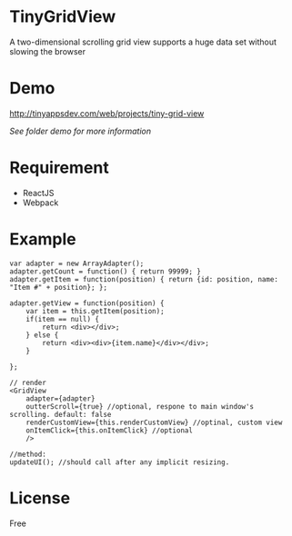 # TinyGridView
A two-dimensional scrolling grid view supports a huge data set without slowing the browser

# Demo
http://tinyappsdev.com/web/projects/tiny-grid-view

*See folder demo for more information*

# Requirement
* ReactJS
* Webpack

# Example
```
var adapter = new ArrayAdapter();
adapter.getCount = function() { return 99999; }
adapter.getItem = function(position) { return {id: position, name: "Item #" + position}; };

adapter.getView = function(position) {
	var item = this.getItem(position);
	if(item == null) {
		return <div></div>;
	} else {
		return <div><div>{item.name}</div></div>;
	}

};

// render
<GridView
	adapter={adapter}
	outterScroll={true} //optional, respone to main window's scrolling. default: false
	renderCustomView={this.renderCustomView} //optinal, custom view
	onItemClick={this.onItemClick} //optional
	/>

//method:
updateUI(); //should call after any implicit resizing.

```

# License
Free
